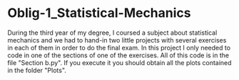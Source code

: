 # Oblig-1_Statistical-Mechanics

During the third year of my degree, I coursed a subject about statistical mechanics and we had to hand-in two little projects with several exercises in each of them in order to do the final exam. In this project I only needed to code in one of the sections of one of the exercises. All of this code is in the file "Section b.py". If you execute it you should obtain all the plots contained in the folder "Plots".
